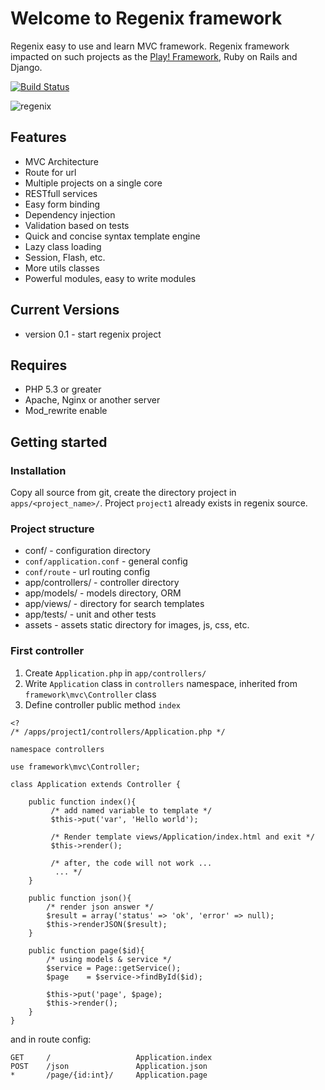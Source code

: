 Welcome to Regenix framework
============================

Regenix easy to use and learn MVC framework.
Regenix framework impacted on such projects as the [Play! Framework](http://playframework.com/),
Ruby on Rails and Django.

[![Build Status](https://travis-ci.org/dim-s/regenix.png?branch=dev)](https://travis-ci.org/dim-s/regenix)

![regenix](http://develstudio.ru/upload/medialibrary/cf8/cf88db498096a1eba21c75f7910a4ef4.png)

Features
--------
* MVC Architecture
* Route for url
* Multiple projects on a single core 
* RESTfull services
* Easy form binding
* Dependency injection
* Validation based on tests
* Quick and concise syntax template engine
* Lazy class loading
* Session, Flash, etc.
* More utils classes
* Powerful modules, easy to write modules

Current Versions
----------------
* version 0.1 - start regenix project

Requires
--------

* PHP 5.3 or greater
* Apache, Nginx or another server
* Mod_rewrite enable


Getting started
---------------

### Installation

Copy all source from git, create the directory project in `apps/<project_name>/`.
Project `project1` already exists in regenix source. 

### Project structure

* conf/ - configuration directory
 * `conf/application.conf` - general config
 * `conf/route` - url routing config
* app/controllers/ - controller directory
* app/models/ - models directory, ORM
* app/views/ - directory for search templates
* app/tests/ - unit and other tests
* assets - assets static directory for images, js, css, etc.

### First controller

1. Create `Application.php` in `app/controllers/`
2. Write `Application` class in `controllers` namespace, inherited from `framework\mvc\Controller` class
3. Define controller public method `index`


```
<? 
/* /apps/project1/controllers/Application.php */

namespace controllers

use framework\mvc\Controller;

class Application extends Controller {

    public function index(){
         /* add named variable to template */
         $this->put('var', 'Hello world');

         /* Render template views/Application/index.html and exit */
         $this->render();

         /* after, the code will not work ...
          ... */
    }

    public function json(){
        /* render json answer */
        $result = array('status' => 'ok', 'error' => null);
        $this->renderJSON($result);
    }

    public function page($id){
        /* using models & service */
        $service = Page::getService();
        $page    = $service->findById($id);

        $this->put('page', $page);
        $this->render();
    }
}
```

and in route config:

```
GET     /                   Application.index
POST    /json               Application.json
*       /page/{id:int}/     Application.page
```